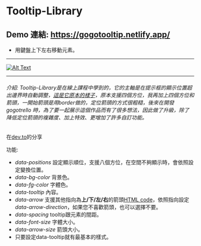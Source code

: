 # Tooltip-Library
## Demo 連結: https://gogotooltip.netlify.app/
- 用鍵盤上下左右移動元素。

---

[![Alt Text](https://dev-to-uploads.s3.amazonaws.com/uploads/articles/t0g4o8mr2hn2r9rqof85.png)](https://gogotooltip.netlify.app/)

---

###### 介紹: Tooltip-Library是在線上課程中學到的，它的主軸是在提示框的顯示位置超出邊界時自動調整，[這是它原本的樣子](https://nifty-morse-97e6a4.netlify.app/)，原本支援四個方位，我再加上四個方位和箭頭，一開始箭頭是用border做的，定位箭頭的方式很粗糙，後來在開發 gogotrello 時，為了要一起展示這個作品而有了很多想法，因此做了升級，除了降低定位箭頭的複雜度、加上特效、更增加了許多自訂功能。
在[dev.to](https://dev.to/ga676005/my-first-library-a6i)的分享

功能:
- *data-positions* 設定顯示順位，支援八個方位，在空間不夠顯示時，會依照設定變換位置。
- *data-bg-color* 背景色。
- *data-fg-color* 字體色。
- *data-tooltip* 內容。
- *data-arrow* 支援其他指向為**上/下/左/右**的箭頭[HTML code](https://www.toptal.com/designers/htmlarrows/arrows/)，依照指向設定*data-arrow-direction*，如果您不喜歡箭頭，也可以選擇不要。
- *data-spacing* tooltip跟元素的間距。
- *data-font-size* 字體大小。
- *data-arrow-size* 箭頭大小。
- 只要設定data-tooltip就有最基本的樣式。
